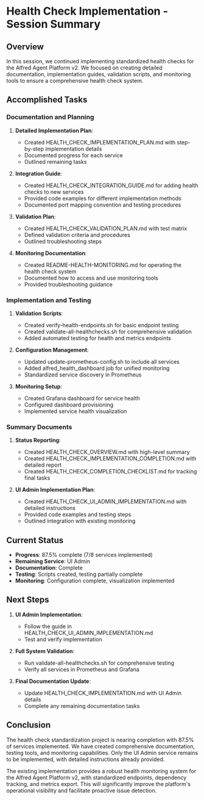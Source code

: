 # Health Check Implementation - Session Summary

## Overview

In this session, we continued implementing standardized health checks for the Alfred Agent Platform v2. We focused on creating detailed documentation, implementation guides, validation scripts, and monitoring tools to ensure a comprehensive health check system.

## Accomplished Tasks

### Documentation and Planning

1. **Detailed Implementation Plan**:
   - Created HEALTH_CHECK_IMPLEMENTATION_PLAN.md with step-by-step implementation details
   - Documented progress for each service
   - Outlined remaining tasks

2. **Integration Guide**:
   - Created HEALTH_CHECK_INTEGRATION_GUIDE.md for adding health checks to new services
   - Provided code examples for different implementation methods
   - Documented port mapping convention and testing procedures

3. **Validation Plan**:
   - Created HEALTH_CHECK_VALIDATION_PLAN.md with test matrix
   - Defined validation criteria and procedures
   - Outlined troubleshooting steps

4. **Monitoring Documentation**:
   - Created README-HEALTH-MONITORING.md for operating the health check system
   - Documented how to access and use monitoring tools
   - Provided troubleshooting guidance

### Implementation and Testing

1. **Validation Scripts**:
   - Created verify-health-endpoints.sh for basic endpoint testing
   - Created validate-all-healthchecks.sh for comprehensive validation
   - Added automated testing for health and metrics endpoints

2. **Configuration Management**:
   - Updated update-prometheus-config.sh to include all services
   - Added alfred_health_dashboard job for unified monitoring
   - Standardized service discovery in Prometheus

3. **Monitoring Setup**:
   - Created Grafana dashboard for service health
   - Configured dashboard provisioning
   - Implemented service health visualization

### Summary Documents

1. **Status Reporting**:
   - Created HEALTH_CHECK_OVERVIEW.md with high-level summary
   - Created HEALTH_CHECK_IMPLEMENTATION_COMPLETION.md with detailed report
   - Created HEALTH_CHECK_COMPLETION_CHECKLIST.md for tracking final tasks

2. **UI Admin Implementation Plan**:
   - Created HEALTH_CHECK_UI_ADMIN_IMPLEMENTATION.md with detailed instructions
   - Provided code examples and testing steps
   - Outlined integration with existing monitoring

## Current Status

- **Progress**: 87.5% complete (7/8 services implemented)
- **Remaining Service**: UI Admin
- **Documentation**: Complete
- **Testing**: Scripts created, testing partially complete
- **Monitoring**: Configuration complete, visualization implemented

## Next Steps

1. **UI Admin Implementation**:
   - Follow the guide in HEALTH_CHECK_UI_ADMIN_IMPLEMENTATION.md
   - Test and verify implementation

2. **Full System Validation**:
   - Run validate-all-healthchecks.sh for comprehensive testing
   - Verify all services in Prometheus and Grafana

3. **Final Documentation Update**:
   - Update HEALTH_CHECK_IMPLEMENTATION.md with UI Admin details
   - Complete any remaining documentation tasks

## Conclusion

The health check standardization project is nearing completion with 87.5% of services implemented. We have created comprehensive documentation, testing tools, and monitoring capabilities. Only the UI Admin service remains to be implemented, with detailed instructions already provided.

The existing implementation provides a robust health monitoring system for the Alfred Agent Platform v2, with standardized endpoints, dependency tracking, and metrics export. This will significantly improve the platform's operational visibility and facilitate proactive issue detection.
